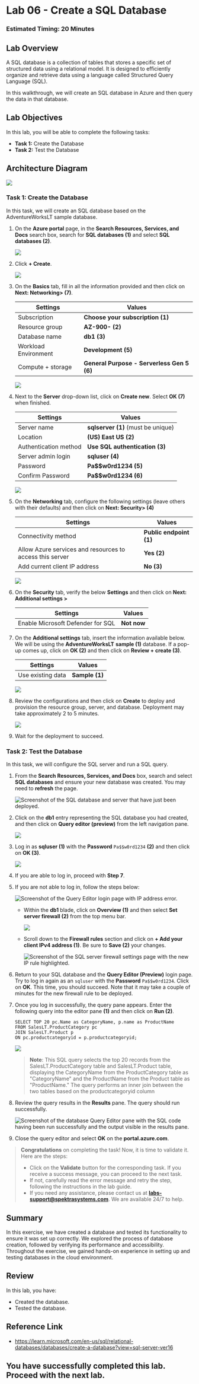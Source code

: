 # Lab 06 - Create a SQL Database

### Estimated Timing: 20 Minutes

## Lab Overview

A SQL database is a collection of tables that stores a specific set of structured data using a relational model. It is designed to efficiently organize and retrieve data using a language called Structured Query Language (SQL).

In this walkthrough, we will create an SQL database in Azure and then query the data in that database.

## Lab Objectives

In this lab, you will be able to complete the following tasks:

+ **Task 1:** Create the Database
+ **Task 2:** Test the Database

## Architecture Diagram

![](../images/az900lab06.PNG) 

### Task 1: Create the Database

In this task, we will create an SQL database based on the AdventureWorksLT sample database. 

1. On the **Azure portal** page, in the **Search Resources, Services, and Docs** search box, search for **SQL databases (1)** and select **SQL databases (2)**. 

   ![](./images/az-900-63.png)

1. Click **+ Create**. 

   ![](./images/az-900-64.png)
   
1. On the **Basics** tab, fill in all the information provided and then click on **Next: Networking> (7)**.  

    | Settings | Values | 
    | --- | --- |
    | Subscription | **Choose your subscription (1)** |
    | Resource group | **AZ-900-<inject key="DeploymentID" enableCopy="false"/> (2)** |
    | Database name| **db1 (3)** |
    | Workload Environment| **Development (5)** |
    | Compute + storage| **General Purpose - Serverless Gen 5 (6)** |

    ![](./images/az-900-66.png)
    
1. Next to the **Server** drop-down list, click on **Create new**. Select **OK (7)** when finished.       

    | Settings | Values | 
    | --- | --- |
    | Server name | **sqlserver<inject key="DeploymentID" enableCopy="false"/> (1)** (must be unique) |
    | Location | **(US) East US (2)** |
    | Authentication method | **Use SQL authentication (3)** | 
    | Server admin login | **sqluser (4)** |
    | Password | **Pa$$w0rd1234 (5)** |
    | Confirm Password | **Pa$$w0rd1234 (6)** |

    ![](./images/az-900-65.png)    

1. On the **Networking** tab, configure the following settings (leave others with their defaults) and then click on **Next: Security> (4)**

    | Settings | Values | 
    | --- | --- |
    | Connectivity method | **Public endpoint (1)** |    
    | Allow Azure services and resources to access this server | **Yes (2)** |
    | Add current client IP address | **No (3)** |

    ![](./images/az-900-67.png)        

1. On the **Security** tab, verify the below **Settings** and then click on **Next: Additional settings >**
 
    | Settings | Values | 
    | --- | --- |
    | Enable Microsoft Defender for SQL| **Not now** |

1. On the **Additional settings** tab, insert the information available below. We will be using the **AdventureWorksLT** **sample (1)** database. If a pop-up comes up, click on **OK (2)** and then click on **Review + create (3)**.

    | Settings | Values | 
    | --- | --- |
    | Use existing data | **Sample (1)** |

    ![](./images/az-900-68.png)        

1. Review the configurations and then click on **Create** to deploy and provision the resource group, server, and database. Deployment may take approximately 2 to 5 minutes.

   ![](./images/az-900-69.png)

1. Wait for the deployment to succeed.

### Task 2: Test the Database

In this task, we will configure the SQL server and run a SQL query. 

1. From the **Search Resources, Services, and Docs** box, search and select **SQL databases** and ensure your new database was created. You may need to **refresh** the page.

    ![Screenshot of the SQL database and server that have just been deployed.](./images/az-900-70.png)

1. Click on the **db1** entry representing the SQL database you had created, and then click on **Query editor (preview)** from the left navigation pane.

   ![](./images/az-900-71.png)

1. Log in as **sqluser (1)** with the **Password** `Pa$$w0rd1234` **(2)** and then click on **OK (3)**.

   ![](./images/az-900-72.png)

1. If you are able to log in, proceed with **Step 7**.

1. If you are not able to log in, follow the steps below: 

    ![Screenshot of the Query Editor login page with IP address error.](../images/0503.png)
    
    - Within the **db1** blade, click on **Overview (1)** and then select **Set server firewall (2)** from the top menu bar.

      ![](./images/az-900-73.png)    

    - Scroll down to the **Firewall rules** section and click on **+ Add your client IPv4 address (1)**. Be sure to **Save (2)** your changes. 

      ![Screenshot of the SQL server firewall settings page with the new IP rule highlighted.](./images/az-900-74.png)

1. Return to your SQL database and the **Query Editor (Preview)** login page. Try to log in again as an `sqluser` with the **Password** `Pa$$w0rd1234`. Click on **OK**. This time, you should succeed. Note that it may take a couple of minutes for the new firewall rule to be deployed. 

1. Once you log in successfully, the query pane appears. Enter the following query into the editor pane **(1)** and then click on **Run (2)**.

    ```
    SELECT TOP 20 pc.Name as CategoryName, p.name as ProductName
    FROM SalesLT.ProductCategory pc
    JOIN SalesLT.Product p
    ON pc.productcategoryid = p.productcategoryid;
    ```

   ![](./images/az-900-75.png)    

    >**Note**: This SQL query selects the top 20 records from the SalesLT.ProductCategory table and SalesLT.Product table, displaying the CategoryName from the ProductCategory table as "CategoryName" and the ProductName from the Product table as "ProductName." The query performs an inner join between the two tables based on the productcategoryid column

1. Review the query results in the **Results** pane. The query should run successfully.

    ![Screenshot of the database Query Editor pane with the SQL code having been run successfully and the output visible in the results pane.](./images/az-900-76.png)

1. Close the query editor and select **OK** on the **portal.azure.com**.

> **Congratulations** on completing the task! Now, it is time to validate it. Here are the steps:
> - Click on the **Validate** button for the corresponding task. If you receive a success message, you can proceed to the next task. 
> - If not, carefully read the error message and retry the step, following the instructions in the lab guide.
> - If you need any assistance, please contact us at **labs-support@spektrasystems.com**. We are available 24/7 to help.

<validation step="3f6d725f-f26f-461d-a922-9f871108d2f1" />

## Summary
In this exercise, we have created a database and tested its functionality to ensure it was set up correctly. We explored the process of database creation, followed by verifying its performance and accessibility. Throughout the exercise, we gained hands-on experience in setting up and testing databases in the cloud environment.

## Review
In this lab, you have:
- Created the database.
- Tested the database.

## Reference Link

- https://learn.microsoft.com/en-us/sql/relational-databases/databases/create-a-database?view=sql-server-ver16
  
## You have successfully completed this lab. Proceed with the next lab.
